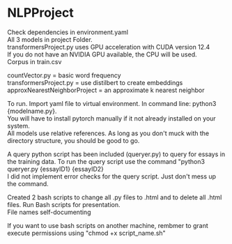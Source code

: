 # NLPProject

Check dependencies in environment.yaml  
All 3 models in project Folder.  
transformersProject.py uses GPU acceleration with CUDA version 12.4  
If you do not have an NVIDIA GPU available, the CPU will be used.  
Corpus in train.csv  

countVector.py = basic word frequency  
transformersProject.py = use distilbert to create embeddings  
approxNearestNeighborProject = an approximate k nearest neighbor  

To run. Import yaml file to virtual environment. In command line: python3 {modelname.py}.  
You will have to install pytorch manually if it not already installed on your system.  
All models use relative references. As long as you don't muck with the directory structure, you should be good to go.

A query python script has been included (queryer.py) to query for essays in the training data. To run the query script use the command "python3 queryer.py {essayID1} {essayID2}  
I did not implement error checks for the query script. Just don't mess up the command.  

Created 2 bash scripts to change all .py files to .html and to delete all .html files. Run Bash scripts for presentation.  
File names self-documenting  


If you want to use bash scripts on another machine, rembmer to grant execute permissions using "chmod +x script_name.sh"

